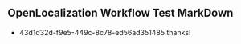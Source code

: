 ## OpenLocalization Workflow Test MarkDown
* 43d1d32d-f9e5-449c-8c78-ed56ad351485 thanks!

<!--HONumber=Jul16_HO2-->


